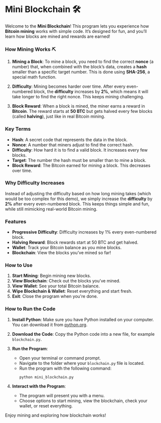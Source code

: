 # Mini Blockchain 🛠️

Welcome to the **Mini Blockchain**! This program lets you experience how **Bitcoin mining** works with simple code. It’s designed for fun, and you’ll learn how blocks are mined and rewards are earned!

### How Mining Works ⛏️

1. **Mining a Block**: To mine a block, you need to find the correct **nonce** (a number) that, when combined with the block’s data, creates a **hash** smaller than a specific target number. This is done using **SHA-256**, a special math function.
   
2. **Difficulty**: Mining becomes harder over time. After every even-numbered block, the **difficulty** increases by **2%**, which means it will take longer to find the right nonce. This keeps mining challenging.

3. **Block Reward**: When a block is mined, the miner earns a reward in **Bitcoin**. The reward starts at **50 BTC** but gets halved every few blocks (called **halving**), just like in real Bitcoin mining.

### Key Terms

- **Hash**: A secret code that represents the data in the block.
- **Nonce**: A number that miners adjust to find the correct hash.
- **Difficulty**: How hard it is to find a valid block. It increases every few blocks.
- **Target**: The number the hash must be smaller than to mine a block.
- **Block Reward**: The Bitcoin earned for mining a block. This decreases over time.

### Why Difficulty Increases

Instead of adjusting the difficulty based on how long mining takes (which would be too complex for this demo), we simply increase the **difficulty** by **2%** after every even-numbered block. This keeps things simple and fun, while still mimicking real-world Bitcoin mining.

### Features

- **Progressive Difficulty**: Difficulty increases by 1% every even-numbered block.
- **Halving Reward**: Block rewards start at 50 BTC and get halved.
- **Wallet**: Track your Bitcoin balance as you mine blocks.
- **Blockchain**: View the blocks you’ve mined so far!

### How to Use

1. **Start Mining**: Begin mining new blocks.
2. **View Blockchain**: Check out the blocks you’ve mined.
3. **View Wallet**: See your total Bitcoin balance.
4. **Wipe Blockchain & Wallet**: Reset everything and start fresh.
5. **Exit**: Close the program when you're done.

### How to Run the Code

1. **Install Python**: Make sure you have Python installed on your computer. You can download it from [python.org](https://www.python.org/).
   
2. **Download the Code**: Copy the Python code into a new file, for example `blockchain.py`.

3. **Run the Program**:
   - Open your terminal or command prompt.
   - Navigate to the folder where your `blockchain.py` file is located.
   - Run the program with the following command:
     ```
     python mini_blockchain.py
     ```

4. **Interact with the Program**:
   - The program will present you with a menu.
   - Choose options to start mining, view the blockchain, check your wallet, or reset everything.

Enjoy mining and exploring how blockchain works!
